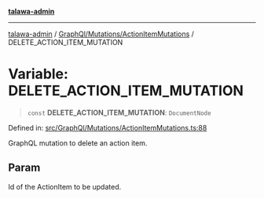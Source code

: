 [**talawa-admin**](../../../../README.md)

***

[talawa-admin](../../../../README.md) / [GraphQl/Mutations/ActionItemMutations](../README.md) / DELETE\_ACTION\_ITEM\_MUTATION

# Variable: DELETE\_ACTION\_ITEM\_MUTATION

> `const` **DELETE\_ACTION\_ITEM\_MUTATION**: `DocumentNode`

Defined in: [src/GraphQl/Mutations/ActionItemMutations.ts:88](https://github.com/gautam-divyanshu/talawa-admin/blob/9fec1eef6a4674b14f6abe30e3be3844537d8dc2/src/GraphQl/Mutations/ActionItemMutations.ts#L88)

GraphQL mutation to delete an action item.

## Param

Id of the ActionItem to be updated.
